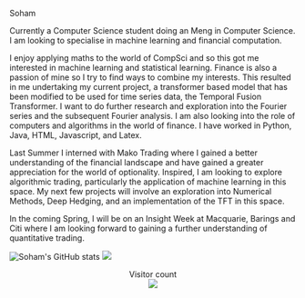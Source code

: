 Soham

Currently a Computer Science student doing an Meng in Computer Science. I am looking to specialise in machine learning and financial computation.

I enjoy applying maths to the world of CompSci and so this got me interested in machine learning and statistical learning. Finance is also a passion of mine so I try to find ways to combine my interests. This resulted in me undertaking my current project, a transformer based model that has been modified to be used for time series data, the Temporal Fusion Transformer. I want to do further research and exploration into the Fourier series and the subsequent Fourier analysis.
I am also looking into the role of computers and algorithms in the world of finance.
I have worked in Python, Java, HTML, Javascript, and Latex. 

Last Summer I interned with Mako Trading where I gained a better understanding of the financial landscape and have gained a greater appreciation for the world of optionality. 
Inspired, I am looking to explore algorithmic trading, particularly the application of machine learning in this space. My next few projects will involve an exploration into Numerical Methods, Deep Hedging, and an implementation of the TFT in this space.

In the coming Spring, I will be on an Insight Week at Macquarie, Barings and Citi where I am looking forward to gaining a further understanding of quantitative trading. 

![Soham's GitHub stats](https://github-readme-stats.vercel.app/api?username=Soham-Deshpande&theme=algolia&show_icons=true&hide=issues)
<a href="https://github.com/Soham-Deshpande">
  <img align="centre" src="https://github-readme-stats.vercel.app/api/top-langs/?username=Soham-Deshpande&theme=algolia" />
</a>


<p align="center"> 
  Visitor count<br>
  <img src="https://profile-counter.glitch.me/Soham-Deshpande/count.svg" />
</p>
